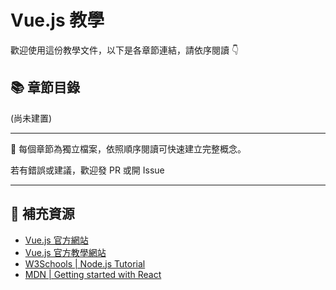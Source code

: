 # Vue.js 教學

歡迎使用這份教學文件，以下是各章節連結，請依序閱讀 👇

## 📚 章節目錄

(尚未建置)

---

📌 每個章節為獨立檔案，依照順序閱讀可快速建立完整概念。

若有錯誤或建議，歡迎發 PR 或開 Issue 

---

## 🔗 補充資源
* [Vue.js 官方網站](https://vuejs.org/guide/introduction.html)
* [Vue.js 官方教學網站](https://vuejs.org/tutorial/#step-1)
* [W3Schools | Node.js Tutorial](https://www.w3schools.com/nodejs/default.asp)
* [MDN | Getting started with React](https://developer.mozilla.org/en-US/docs/Learn_web_development/Core/Frameworks_libraries/React_getting_started)
